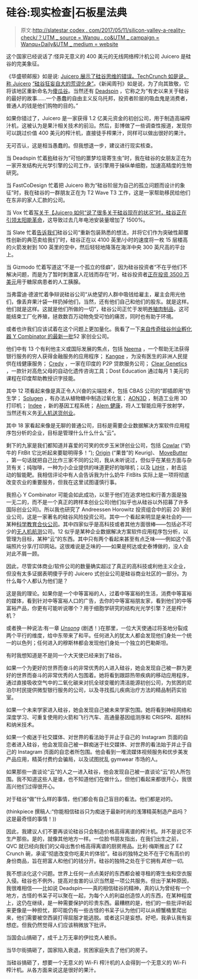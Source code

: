 # 硅谷:现实检查|石板星法典

> 原文:[http://slatestar codex . com/2017/05/11/silicon-valley-a-reality-check/？UTM _ source = Wanqu . co&UTM _ campaign = Wanqu+Daily&UTM _ medium = website](http://slatestarcodex.com/2017/05/11/silicon-valley-a-reality-check/?utm_source=wanqu.co&utm_campaign=Wanqu+Daily&utm_medium=website)

这个国家已经说话了:怪异无意义的 400 美元的无线网络榨汁机公司 Juicero 是硅谷的完美象征。

《华盛顿邮报》如是说: [Juicero 展示了硅谷思维的错误。TechCrunch 如是说，称 Juicero](https://www.washingtonpost.com/blogs/post-partisan/wp/2017/04/24/juicero-shows-whats-wrong-with-silicon-valley-thinking/) [“硅谷狂妄自大的荒谬化身”](https://techcrunch.com/2017/04/24/juicero-may-be-the-absurd-avatar-of-silicon-valley-hubris-but-boy-is-it-well-engineered/)。《新闻周刊》如是说，为了向其致敬，它将该地区重新命名为[傻瓜谷](http://www.newsweek.com/silicon-valley-juicero-dumb-startup-stupid-invention-586779)。当然还有 [Deadspin](http://theconcourse.deadspin.com/i-just-love-this-juicero-story-so-much-1794459898) ，它称之为“有史以来关于硅谷的最好的故事……一个愚蠢的自由主义反乌托邦，投资者阶层的吸血鬼是消费者，普通人的钱是他们购物的目的。”

如果你错过了，Juicero 是一家获得 1.2 亿美元资金的初创公司，用于制造高端榨汁机，这被认为是果汁相关技术的前沿。然后，彭博做了一些调查性报道，发现你可以跳过价值 400 美元的榨汁机，直接徒手榨果汁，同样可以做出很好的果汁。

无可否认，这是相当愚蠢的。但我想退一步，建议进行现实核查。

当 Deadspin 忙着[称](http://theconcourse.deadspin.com/i-just-love-this-juicero-story-so-much-1794459898)硅谷为“可怕的噩梦垃圾寄生虫”时，我在硅谷的女朋友正在为一家开发结构光光学引擎的公司工作，该引擎用于操纵单细胞，加速高精度的生物研究。

当 FastCoDesign 忙着把 Juicero 称为“硅谷阶层为自己的孤立问题而设计的象征”时，我在硅谷的一群朋友正在为 T2 Wave T3 工作，这是一家帮助移民给他们在东非的家人汇款的公司。

当 Vox 忙着[写关于【Juicero 如何“说了很多关于硅谷现在的状况”时，硅谷正在](https://www.vox.com/new-money/2017/4/19/15357290/juicero-400-machine-hands)[引领太阳能革命](https://www.bloomberg.com/news/articles/2015-11-30/the-silicon-valley-idea-that-s-driving-solar-use-worldwide)，这导致过去几年电池安装量增加了 1500%。

当 Slate 忙着[告诉我们](http://www.slate.com/blogs/future_tense/2017/04/19/you_can_squeeze_juicero_juice_by_hand_according_to_bloomberg.html)硅谷公司“重新包装熟悉的想法，并将它们作为突破性颠覆性创新的典范卖给我们”时，硅谷正在以 4100 英里/小时的速度将一枚 15 层楼高的火箭发射到 100 英里的空中，然后轻轻地降落在海洋中央 300 英尺高的平台上。

当 Gizmodo 忙着写道这“不是一个孤立的怪癖”，因为硅谷投资者“不在乎他们不解决问题，而是为了暂时刺激富人花钱而存在”时，硅谷投资者[正在投资 3500 万美元](https://www.diabetesdaily.com/blog/bigfoot-biomedical-raises-35-5-million-to-complete-smartloop-automated-insulin-delivery-device-316662/)用于糖尿病患者的人工胰腺。

当弗雷迪·德波忙着争辩说硅谷公司“从绝望的人群中吸钱给雇主，雇主会用光他们，像丢弃果汁袋一样扔掉他们，当然，还有他们自己和他们的股东。就是这样。他们就是这样。这就是他们所做的一切”，硅谷公司正忙于发明[养殖肉制品](http://www.peta.org/living/food/memphis-meats-debuts-lab-grown-chicken-clean-meat/)，这可能结束工厂化养殖，拯救数百万动物免受可怕的痛苦，同时也有助于环境。

或者也许我们应该试着在这个问题上更加量化。我看了一下[来自传奇硅谷创业孵化器 Y Combinator 的最新一批](https://techcrunch.com/2017/03/20/yc-demo-day-winter-2017/)52 家创业公司。

他们中有 13 个有利他主义或国际发展的焦点，包括 [Neema](http://getneema.com/) ，一个帮助无法获得银行服务的穷人获得金融服务的应用程序； [Kangpe](http://www.kangpe.com/) ，为没有医生的非洲人民提供在线健康服务； [Credy](https://www.credy.in/) ，一家在印度的 P2P 贷款服务公司； [Clear Genetics](http://cleargenetics.com/) ，一款针对高危父母的自动化遗传咨询工具；Dost Education 通过每月 1 美元的课程在印度帮助教授识字技能。

其中 12 项看起来像是真正令人兴奋的尖端技术，包括 CBAS 公司的“即插即用”仿生学； [Solugen](http://www.solugen.co/) ，有办法从植物糖中制造过氧化氢； [AON3D](https://aon3d.com/) ，制造工业用 3D 打印机； [Indee](http://indeelabs.com/) ，新的基因工程系统； [Alem 健康](https://www.alemhealth.com/)，将人工智能应用于放射学，当然还有义务[无人机送货创业](http://www.volans-i.com/#about)。

其中 18 家看起来像是无聊的普通公司，目标是需要企业数据解决方案软件应用程序包分析的企业，目标是管理什么什么什么“云”。

剩下的九家是我们都知道并喜爱的可笑的优步玉米饼创业公司，包括 [Cowlar](http://www.cowlar.com/) (“奶牛的 FitBit 它比听起来要聪明得多！”); [Origin](http://eatorigin.com/) (“果昔”的 Keurig)、 [MoveButter](https://www.movebutter.com/) ，第一句话就把自己比作三家不同的公司，我从未听说过，但似乎在某些方面与杂货有关；纯咖啡，一种为小企业提供的味道更好的咖啡机；以及 [LitHit](https://lithit.com/) ，射击运动的智能靶。我相信评论中有人会告诉我为什么奶牛 FitBits 实际上是一项将彻底改变农业的重要服务，但我在这里试图谨慎行事。

我担心 Y Combinator 可能会如此成功，以至于他们在追求地位和行善方面是独一无二的，而不是一个真正的跨样本创业公司(他们似乎也从硅谷以外招募了许多国际创业公司)。所以我也研究了 Andreessen Horowitz 投资组合中的前 20 家创业公司，这是一家著名的硅谷风险投资公司。其中一个看起来明显是亲社会的——某种[科学教育合伙公司](https://www.altschool.com/)。其中四家似乎是高科技或者其他方面很棒——包括必不可少的[无人机航测](https://www.airware.com/)公司。12 似乎是某种企业数据解决方案软件应用程序包分析，以管理为目标，某种“云”的东西。其中只有两个看起来甚至有点乏味——例如这个高端照片分享/打印网站。这很难说是乏味的——如果是柯达或史泰博做的，没人会对此不屑一顾。

因此，尽管实体商业/软件公司的数量确实超过了真正的高科技或利他主义企业，但没有太多证据表明傻乎乎的 Juicero 式创业公司是硅谷商业社区的一部分。为什么每个人都认为他们是？

这是我的理论。如果你是一个中等富裕的人，过着中等富裕的生活，消费中等富裕的媒体，看到针对中等富裕人口的广告，去你的中等富裕朋友家，看到他们的中等富裕产品，你更有可能听说哪个？用于细胞学研究的结构光光学引擎？还是榨汁机？

或者换一种说法:有一章 [*Unsong*](http://unsongbook.com/) (剧透！)在那里，一位大天使通过将圣地分裂成两个平行的维度，给中东带来了和平。任何进入的犹太人都会发现他们身处一个统一的以色列；任何进入的穆斯林都会发现他们身处一个独立的巴勒斯坦。

有时我想知道是不是同一个大天使已经来到了硅谷。

如果一个为更好的世界而奋斗的非常优秀的人进入硅谷，她会发现自己被一群为更好的世界而奋斗的非常优秀的人包围着。她将看到跟踪热带疾病的移动应用程序，通过直接吸收空气中的二氧化碳来对抗全球变暖的清洁能源初创公司，为贫困的尼泊尔村民提供微型银行服务的公司，以及寻找孤儿疾病治疗方法的精品制药实验室。

如果一个未来学家进入硅谷，她会发现自己被未来学家包围。她将看到神经网络和深度学习、可重复使用的火箭和飞行汽车、高通量基因组测序和 CRISPR、超材料和纳米技术。

如果一个痴迷于社交媒体、对世界的看法始于并止于自己的 Instagram 页面的自恋者进入硅谷，他会发现自己被一群痴迷于社交媒体、对世界的看法始于并止于自己的 Instagram 页面的自恋者所包围。他会看到一堆流媒体视频服务和优步美发产品应用，精英付费约会骗局，以及试图扰乱 gymwear 市场的人。

如果那些一直谈论“云”的人之一进入硅谷，他会发现自己被一直谈论“云”的人所包围。我不知道这些人是谁，也不知道他们在做什么，但他们看起来都很开心，我很高兴他们过得很开心。

对于硅谷“做”什么样的事情，他们都会有自己盲目的看法。他们都是对的。

(thinkpiece 撰稿人:“你能相信硅谷只为痴迷于最新时尚的浅薄精英制造产品吗？这是最奇怪的事情！))

因此，我建议人们不要再谈论硅谷只会制造价格高得离谱的榨汁机。并不是说它不生产那些。是的，就像其他地方一样。一位脸书朋友指出，在我们出生之前，QVC 就已经向我们的父母出售价格高得离谱的厨房用品。比利·梅斯推出了 EZ Crunch 碗，承诺“彻底改变你吃麦片的体验”。硅谷的独特之处不在于它有高价的身份商品，旨在把富人和他们的钱分开。硅谷的独特之处在于它拥有*其他一切*。

我不想淡化这个问题。世界上任何一点点美好的东西都会被寻租的寄生虫和空衣服入侵。硅谷也不例外，提高对虫害的认识当然是一项公共服务。但出于某种原因，我很难相信——比如说 Deadspin——真的相信硅谷的精神，真的认为曾经有一个地方，古怪的书呆子可以聚在一起，为每个人的利益创造惊人的东西，在某种程度上，这仍在继续，是一种需要保护的珍贵东西。最糟糕的是，他们的一些批评听起来更像是一种担忧，即可能仍有一些古怪的书呆子认为他们可以从螃蟹桶里爬出来，他们需要被空西装打得屈服才能逃脱。或者这只是妄想。好吧，我承认我有妄想症。但我仍然觉得人们应该稍微放下批评。

当国会山搞砸了，成千上万无辜的伊拉克人被杀。

当华尔街搞砸了，国家陷入衰退，贫困家庭失去了他们的房子。

当硅谷搞砸了，想要一个无意义的 Wi-Fi 榨汁机的人会得到一个无意义的 Wi-Fi 榨汁机。从各方面来说这是很好的果汁。